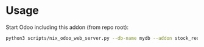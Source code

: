 # Usage

Start Odoo including this addon (from repo root):

```bash
python3 scripts/nix_odoo_web_server.py --db-name mydb --addon stock_request_kanban
```
